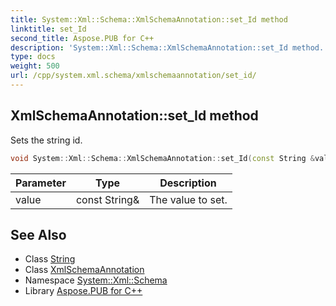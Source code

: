 ```yaml
---
title: System::Xml::Schema::XmlSchemaAnnotation::set_Id method
linktitle: set_Id
second_title: Aspose.PUB for C++
description: 'System::Xml::Schema::XmlSchemaAnnotation::set_Id method. Sets the string id in C++.'
type: docs
weight: 500
url: /cpp/system.xml.schema/xmlschemaannotation/set_id/
---
```

## XmlSchemaAnnotation::set_Id method


Sets the string id.

```cpp
void System::Xml::Schema::XmlSchemaAnnotation::set_Id(const String &value)
```


| Parameter | Type | Description |
| --- | --- | --- |
| value | const String\& | The value to set. |

## See Also

* Class [String](../../../system/string/)
* Class [XmlSchemaAnnotation](../)
* Namespace [System::Xml::Schema](../../)
* Library [Aspose.PUB for C++](../../../)
